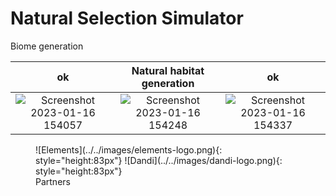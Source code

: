 # Natural Selection Simulator

Biome generation

  ok                         |  Natural habitat generation  |   ok
:-------------------------:|:----------------------------:|:-------------------------:
![Screenshot 2023-01-16 154057](https://user-images.githubusercontent.com/65002959/212764644-402da6e2-a8bd-4b05-8286-8141488d8536.png) |  ![Screenshot 2023-01-16 154248](https://user-images.githubusercontent.com/65002959/212764676-71fdee57-4dad-4e42-b91d-144e48b784ec.png) | ![Screenshot 2023-01-16 154337](https://user-images.githubusercontent.com/65002959/212764755-b8768792-2efd-48c9-b279-3666f32e8097.png)



<figure markdown>
  ![Elements](../../images/elements-logo.png){: style="height:83px"}
  ![Dandi](../../images/dandi-logo.png){: style="height:83px"}
  <figcaption>Partners</figcaption>
</figure>
